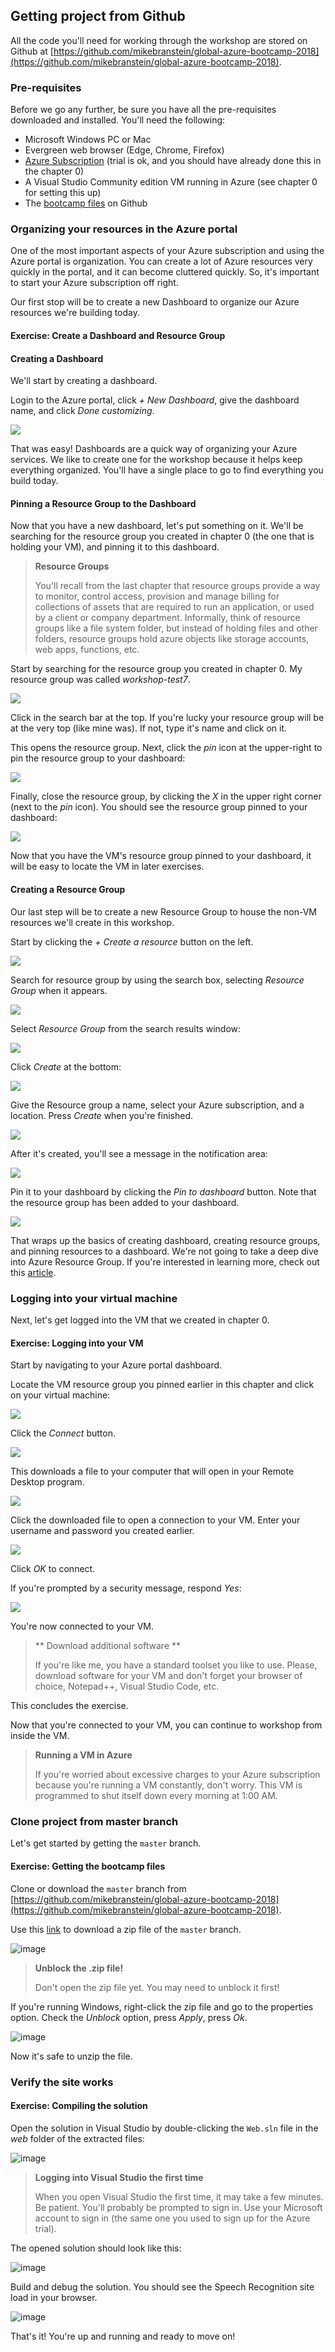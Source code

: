 ## Getting project from Github

All the code you'll need for working through the workshop are stored on Github at [https://github.com/mikebranstein/global-azure-bootcamp-2018](https://github.com/mikebranstein/global-azure-bootcamp-2018).

### Pre-requisites

Before we go any further, be sure you have all the pre-requisites downloaded and installed. You'll need the following:

* Microsoft Windows PC or Mac
* Evergreen web browser (Edge, Chrome, Firefox)
* [Azure Subscription](https://azure.microsoft.com) (trial is ok, and you should have already done this in the chapter 0)
* A Visual Studio Community edition VM running in Azure (see chapter 0 for setting this up)
* The [bootcamp files](https://github.com/mikebranstein/global-azure-bootcamp-2018) on Github

### Organizing your resources in the Azure portal

One of the most important aspects of your Azure subscription and using the Azure portal is organization. You can create a lot of Azure resources very quickly in the portal, and it can become cluttered quickly. So, it's important to start your Azure subscription off right.

Our first stop will be to create a new Dashboard to organize our Azure resources we're building today.

<h4 class="exercise-start">
    <b>Exercise</b>: Create a Dashboard and Resource Group
</h4>

#### Creating a Dashboard

We'll start by creating a dashboard. 

Login to the Azure portal, click *+ New Dashboard*, give the dashboard name, and click *Done customizing*.

<img src="images/chapter1/new-dashboard.gif" class="img-medium" />

That was easy! Dashboards are a quick way of organizing your Azure services. We like to create one for the workshop because it helps keep everything organized. You'll have a single place to go to find everything you build today.

#### Pinning a Resource Group to the Dashboard

Now that you have a new dashboard, let's put something on it. We'll be searching for the resource group you created in chapter 0 (the one that is holding your VM), and pinning it to this dashboard.

> **Resource Groups** 
>
> You'll recall from the last chapter that resource groups provide a way to monitor, control access, provision and manage billing for collections of assets that are required to run an application, or used by a client or company department. Informally, think of resource groups like a file system folder, but instead of holding files and other folders, resource groups hold azure objects like storage accounts, web apps, functions, etc.

Start by searching for the resource group you created in chapter 0. My resource group was called *workshop-test7*. 

<img src="images/chapter1/find-resource-group.gif" class="img-override" />

Click in the search bar at the top. If you're lucky your resource group will be at the very top (like mine was). If not, type it's name and click on it.

This opens the resource group. Next, click the *pin* icon at the upper-right to pin the resource group to your dashboard:

<img src="images/chapter1/pin-resource-group.png" class="img-large" />

Finally, close the resource group, by clicking the *X* in the upper right corner (next to the *pin* icon). You should see the resource group pinned to your dashboard:

<img src="images/chapter1/pinned.png" class="img-override" />

Now that you have the VM's resource group pinned to your dashboard, it will be easy to locate the VM in later exercises.

#### Creating a Resource Group

Our last step will be to create a new Resource Group to house the non-VM resources we'll create in this workshop. 

Start by clicking the *+ Create a resource* button on the left.

<img src="images/chapter1/new.png" class="img-override" />

Search for resource group by using the search box, selecting *Resource Group* when it appears.

<img src="images/chapter1/new-resource.png" class="img-medium" />

Select *Resource Group* from the search results window:

<img src="images/chapter1/resource-group-results.png" class="img-medium" />

Click *Create* at the bottom:

<img src="images/chapter1/create-resource-group.png" class="img-medium" />

Give the Resource group a name, select your Azure subscription, and a location. Press *Create* when you're finished.

<img src="images/chapter1/create-resource-group-2.png" class="img-override" />

After it's created, you'll see a message in the notification area:

<img src="images/chapter1/resource-group-created.png" class="img-override" />

Pin it to your dashboard by clicking the *Pin to dashboard* button. Note that the resource group has been added to your dashboard.

<img src="images/chapter1/resource-group-dashboard.png" class="img-override" />

<div class="exercise-end"></div>

That wraps up the basics of creating dashboard, creating resource groups, and pinning resources to a dashboard. We're not going to take a deep dive into Azure Resource Group. If you're interested in learning more, check out this [article](https://docs.microsoft.com/en-us/azure/azure-resource-manager/resource-group-portal).


### Logging into your virtual machine

Next, let's get logged into the VM that we created in chapter 0. 

<h4 class="exercise-start">
    <b>Exercise</b>: Logging into your VM
</h4>

Start by navigating to your Azure portal dashboard. 

Locate the VM resource group you pinned earlier in this chapter and click on your virtual machine:

<img src="images/chapter1/click-vm.png" class="img-override" />

Click the *Connect* button.

<img src="images/chapter1/connect.png" class="img-override" />

This downloads a file to your computer that will open in your Remote Desktop program.

<img src="images/chapter1/connect-download.png" class="img-override" />

Click the downloaded file to open a connection to your VM. Enter your username and password you created earlier. 

<img src="images/chapter1/connect-password.png" class="img-override" />

Click *OK* to connect.

If you're prompted by a security message, respond *Yes*:

<img src="images/chapter1/connect-security.png" class="img-override" />

You're now connected to your VM. 

> ** Download additional software **
>
> If you're like me, you have a standard toolset you like to use. Please, download software for your VM and don't forget your browser of choice, Notepad++, Visual Studio Code, etc.

This concludes the exercise.

<div class="exercise-end"></div>

Now that you're connected to your VM, you can continue to workshop from inside the VM. 

> **Running a VM in Azure** 
>
> If you're worried about excessive charges to your Azure subscription because you're running a VM constantly, don't worry. This VM is programmed to shut itself down every morning at 1:00 AM. 

### Clone project from master branch

Let's get started by getting the `master` branch.

<h4 class="exercise-start">
    <b>Exercise</b>: Getting the bootcamp files
</h4>

Clone or download the `master` branch from [https://github.com/mikebranstein/global-azure-bootcamp-2018](https://github.com/mikebranstein/global-azure-bootcamp-2018).

Use this [link](https://github.com/mikebranstein/global-azure-bootcamp-2018/archive/master.zip) to download a zip file of the `master` branch.

![image](images/chapter1/downloaded-zip.png)

> **Unblock the .zip file!** 
>
> Don't open the zip file yet. You may need to unblock it first!

If you're running Windows, right-click the zip file and go to the properties option. Check the *Unblock* option, press *Apply*, press *Ok*.

![image](images/chapter1/unblock.gif)

Now it's safe to unzip the file. 

<div class="exercise-end"></div>

### Verify the site works

<h4 class="exercise-start">
    <b>Exercise</b>: Compiling the solution
</h4>

Open the solution in Visual Studio by double-clicking the `Web.sln` file in the *web* folder of the extracted files:

![image](images/chapter1/solution-file.png)

> **Logging into Visual Studio the first time**
>
> When you open Visual Studio the first time, it may take a few minutes. Be patient. You'll probably be prompted to sign in. Use your Microsoft account to sign in (the same one you used to sign up for the Azure trial).

The opened solution should look like this:

![image](images/chapter1/opened-solution.png)

Build and debug the solution. You should see the Speech Recognition site load in your browser.

![image](images/chapter1/site.png)

<div class="exercise-end"></div>

That's it! You're up and running and ready to move on!